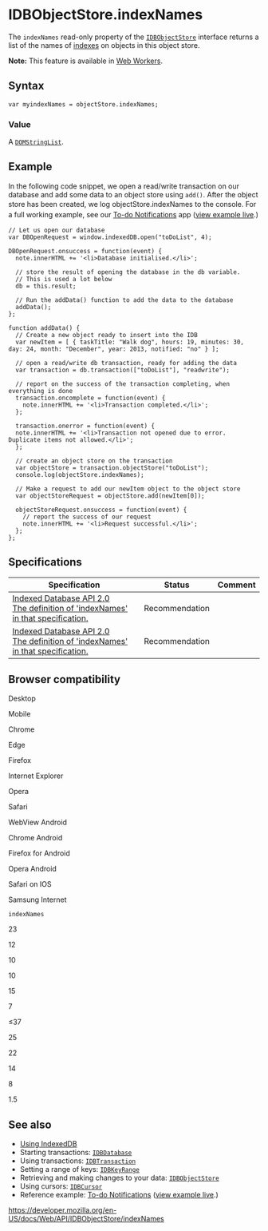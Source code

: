 # IDBObjectStore.indexNames

The `indexNames` read-only property of the [`IDBObjectStore`](../idbobjectstore) interface returns a list of the names of [indexes](../indexeddb_api#gloss_index) on objects in this object store.

**Note:** This feature is available in [Web Workers](../web_workers_api).

## Syntax

    var myindexNames = objectStore.indexNames;

### Value

A [`DOMStringList`](../domstringlist).

## Example

In the following code snippet, we open a read/write transaction on our database and add some data to an object store using `add()`. After the object store has been created, we log objectStore.indexNames to the console. <span style="line-height: 1.5;">For a full working example, see our </span>[To-do Notifications](https://github.com/mdn/to-do-notifications/)<span style="line-height: 1.5;"> app (</span>[view example live](https://mdn.github.io/to-do-notifications/)<span style="line-height: 1.5;">.)</span>

    // Let us open our database
    var DBOpenRequest = window.indexedDB.open("toDoList", 4);

    DBOpenRequest.onsuccess = function(event) {
      note.innerHTML += '<li>Database initialised.</li>';

      // store the result of opening the database in the db variable.
      // This is used a lot below
      db = this.result;

      // Run the addData() function to add the data to the database
      addData();
    };

    function addData() {
      // Create a new object ready to insert into the IDB
      var newItem = [ { taskTitle: "Walk dog", hours: 19, minutes: 30, day: 24, month: "December", year: 2013, notified: "no" } ];

      // open a read/write db transaction, ready for adding the data
      var transaction = db.transaction(["toDoList"], "readwrite");

      // report on the success of the transaction completing, when everything is done
      transaction.oncomplete = function(event) {
        note.innerHTML += '<li>Transaction completed.</li>';
      };

      transaction.onerror = function(event) {
      note.innerHTML += '<li>Transaction not opened due to error. Duplicate items not allowed.</li>';
      };

      // create an object store on the transaction
      var objectStore = transaction.objectStore("toDoList");
      console.log(objectStore.indexNames);

      // Make a request to add our newItem object to the object store
      var objectStoreRequest = objectStore.add(newItem[0]);

      objectStoreRequest.onsuccess = function(event) {
        // report the success of our request
        note.innerHTML += '<li>Request successful.</li>';
      };
    };

## Specifications

<table><thead><tr class="header"><th>Specification</th><th>Status</th><th>Comment</th></tr></thead><tbody><tr class="odd"><td><a href="https://www.w3.org/TR/IndexedDB/#dom-idbobjectstore-indexnames">Indexed Database API 2.0<br />
<span class="small">The definition of 'indexNames' in that specification.</span></a></td><td><span class="spec-rec">Recommendation</span></td><td></td></tr><tr class="even"><td><a href="https://www.w3.org/TR/IndexedDB/#dom-idbobjectstore-indexnames">Indexed Database API 2.0<br />
<span class="small">The definition of 'indexNames' in that specification.</span></a></td><td><span class="spec-rec">Recommendation</span></td><td></td></tr></tbody></table>

## Browser compatibility

Desktop

Mobile

Chrome

Edge

Firefox

Internet Explorer

Opera

Safari

WebView Android

Chrome Android

Firefox for Android

Opera Android

Safari on IOS

Samsung Internet

`indexNames`

23

12

10

10

15

7

≤37

25

22

14

8

1.5

## See also

- [Using IndexedDB](../indexeddb_api/using_indexeddb)
- Starting transactions: [`IDBDatabase`](../idbdatabase)
- Using transactions: [`IDBTransaction`](../idbtransaction)
- Setting a range of keys: [`IDBKeyRange`](../idbkeyrange)
- Retrieving and making changes to your data: [`IDBObjectStore`](../idbobjectstore)
- Using cursors: [`IDBCursor`](../idbcursor)
- Reference example: [To-do Notifications](https://github.com/mdn/to-do-notifications/tree/gh-pages) ([view example live](https://mdn.github.io/to-do-notifications/).)

<a href="https://developer.mozilla.org/en-US/docs/Web/API/IDBObjectStore/indexNames" class="_attribution-link">https://developer.mozilla.org/en-US/docs/Web/API/IDBObjectStore/indexNames</a>

